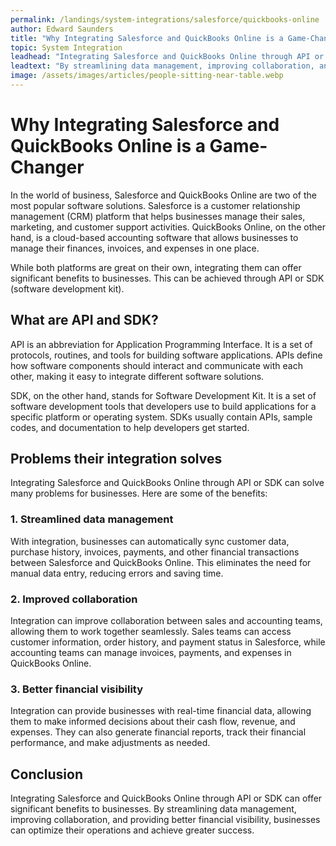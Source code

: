 ```yaml
---
permalink: /landings/system-integrations/salesforce/quickbooks-online
author: Edward Saunders
title: "Why Integrating Salesforce and QuickBooks Online is a Game-Changer"
topic: System Integration
leadhead: "Integrating Salesforce and QuickBooks Online through API or SDK can offer significant benefits to businesses"
leadtext: "By streamlining data management, improving collaboration, and providing better financial visibility, businesses can optimize their operations and achieve greater success."
image: /assets/images/articles/people-sitting-near-table.webp
---
```

<div class="arttext">    <h1>Why Integrating Salesforce and QuickBooks Online is a Game-Changer</h1>
    <p>In the world of business, Salesforce and QuickBooks Online are two of the most popular software solutions. Salesforce is a customer relationship management (CRM) platform that helps businesses manage their sales, marketing, and customer support activities. QuickBooks Online, on the other hand, is a cloud-based accounting software that allows businesses to manage their finances, invoices, and expenses in one place.</p>
    <p>While both platforms are great on their own, integrating them can offer significant benefits to businesses. This can be achieved through API or SDK (software development kit).</p>
    <h2>What are API and SDK?</h2>
    <p>API is an abbreviation for Application Programming Interface. It is a set of protocols, routines, and tools for building software applications. APIs define how software components should interact and communicate with each other, making it easy to integrate different software solutions.</p>
    <p>SDK, on the other hand, stands for Software Development Kit. It is a set of software development tools that developers use to build applications for a specific platform or operating system. SDKs usually contain APIs, sample codes, and documentation to help developers get started.</p>
    <h2>Problems their integration solves</h2>
    <p>Integrating Salesforce and QuickBooks Online through API or SDK can solve many problems for businesses. Here are some of the benefits:</p>
    <h3>1. Streamlined data management</h3>
    <p>With integration, businesses can automatically sync customer data, purchase history, invoices, payments, and other financial transactions between Salesforce and QuickBooks Online. This eliminates the need for manual data entry, reducing errors and saving time.</p>
    <h3>2. Improved collaboration</h3>
    <p>Integration can improve collaboration between sales and accounting teams, allowing them to work together seamlessly. Sales teams can access customer information, order history, and payment status in Salesforce, while accounting teams can manage invoices, payments, and expenses in QuickBooks Online.</p>
    <h3>3. Better financial visibility</h3>
    <p>Integration can provide businesses with real-time financial data, allowing them to make informed decisions about their cash flow, revenue, and expenses. They can also generate financial reports, track their financial performance, and make adjustments as needed.</p>
    <h2>Conclusion</h2>
    <p>Integrating Salesforce and QuickBooks Online through API or SDK can offer significant benefits to businesses. By streamlining data management, improving collaboration, and providing better financial visibility, businesses can optimize their operations and achieve greater success.</p>
</div>
